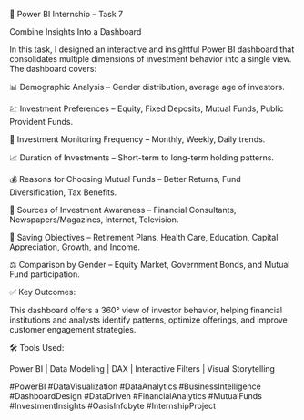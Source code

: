 🚀 Power BI Internship – Task 7

Combine Insights Into a Dashboard

In this task, I designed an interactive and insightful Power BI dashboard that consolidates multiple dimensions of investment behavior into a single view.
The dashboard covers:

📊 Demographic Analysis – Gender distribution, average age of investors.

💹 Investment Preferences – Equity, Fixed Deposits, Mutual Funds, Public Provident Funds.

📅 Investment Monitoring Frequency – Monthly, Weekly, Daily trends.

📈 Duration of Investments – Short-term to long-term holding patterns.

💰 Reasons for Choosing Mutual Funds – Better Returns, Fund Diversification, Tax Benefits.

📢 Sources of Investment Awareness – Financial Consultants, Newspapers/Magazines, Internet, Television.

🎯 Saving Objectives – Retirement Plans, Health Care, Education, Capital Appreciation, Growth, and Income.

⚖ Comparison by Gender – Equity Market, Government Bonds, and Mutual Fund participation.

✅ Key Outcomes:

This dashboard offers a 360° view of investor behavior, helping financial institutions and analysts identify patterns, optimize offerings, and improve customer engagement strategies.

🛠 Tools Used:

Power BI | Data Modeling | DAX | Interactive Filters | Visual Storytelling

#PowerBI #DataVisualization #DataAnalytics #BusinessIntelligence #DashboardDesign #DataDriven #FinancialAnalytics #MutualFunds #InvestmentInsights #OasisInfobyte #InternshipProject
